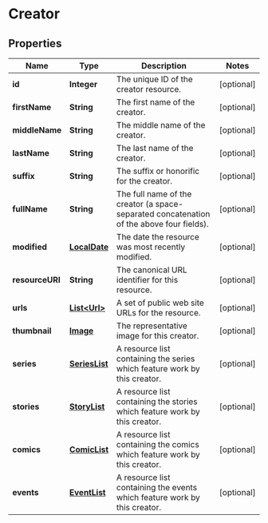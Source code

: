 
# Creator

## Properties
Name | Type | Description | Notes
------------ | ------------- | ------------- | -------------
**id** | **Integer** | The unique ID of the creator resource. |  [optional]
**firstName** | **String** | The first name of the creator. |  [optional]
**middleName** | **String** | The middle name of the creator. |  [optional]
**lastName** | **String** | The last name of the creator. |  [optional]
**suffix** | **String** | The suffix or honorific for the creator. |  [optional]
**fullName** | **String** | The full name of the creator (a space-separated concatenation of the above four fields). |  [optional]
**modified** | [**LocalDate**](LocalDate.md) | The date the resource was most recently modified. |  [optional]
**resourceURI** | **String** | The canonical URL identifier for this resource. |  [optional]
**urls** | [**List&lt;Url&gt;**](Url.md) | A set of public web site URLs for the resource. |  [optional]
**thumbnail** | [**Image**](Image.md) | The representative image for this creator. |  [optional]
**series** | [**SeriesList**](SeriesList.md) | A resource list containing the series which feature work by this creator. |  [optional]
**stories** | [**StoryList**](StoryList.md) | A resource list containing the stories which feature work by this creator. |  [optional]
**comics** | [**ComicList**](ComicList.md) | A resource list containing the comics which feature work by this creator. |  [optional]
**events** | [**EventList**](EventList.md) | A resource list containing the events which feature work by this creator. |  [optional]



